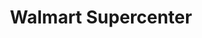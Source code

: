 ---
title: "Walmart Supercenter"
url: /elkhart/walmart-supercenter-country-road-6-west/
shop: supermarket
---